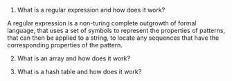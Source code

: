 1. What is a regular expression and how does it work?

A regular expression is a non-turing complete outgrowth of formal language, that uses
a set of symbols to represent the properties of patterns, that can then be applied to a string,
to locate any sequences that have the corresponding properties of the pattern.

2. What is an array and how does it work?

3. What is a hash table and how does it work?